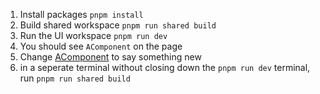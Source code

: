 1. Install packages `pnpm install`
2. Build shared workspace `pnpm run shared build`
3. Run the UI workspace `pnpm run dev`
4. You should see `AComponent` on the page
5. Change [AComponent](workspaces/shared/lib/AComponent.tsx) to say something new
6. in a seperate terminal without closing down the `pnpm run dev` terminal, run `pnpm run shared build`